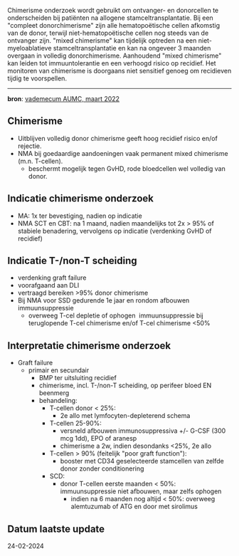 Chimerisme onderzoek wordt gebruikt om ontvanger- en donorcellen te onderscheiden bij patiënten na allogene stamceltransplantatie. Bij een "compleet donorchimerisme" zijn alle hematopoëtische cellen afkomstig van de donor, terwijl niet-hematopoëtische cellen nog steeds van de ontvanger zijn. "mixed chimerisme" kan tijdelijk optreden na een niet-myeloablatieve stamceltransplantatie en kan na ongeveer 3 maanden overgaan in volledig donorchimerisme. Aanhoudend "mixed chimerisme" kan leiden tot immuuntolerantie en een verhoogd risico op recidief. Het monitoren van chimerisme is doorgaans niet sensitief genoeg om recidieven tijdig te voorspellen.
___
**bron**: [vademecum AUMC, maart 2022](https://vademecum.hematologie.nl/artikelen/celtherapie/allosct/chimerisme-onderzoek-en-graft-failure/)
## Chimerisme
- Uitblijven volledig donor chimerisme geeft hoog recidief risico en/of rejectie.
- NMA bij goedaardige aandoeningen vaak permanent mixed chimerisme (m.n. T-cellen). 
	- beschermt mogelijk tegen GvHD, rode bloedcellen wel volledig van donor. 
## Indicatie chimerisme onderzoek
- MA: 1x ter bevestiging, nadien op indicatie
- NMA SCT en CBT: na 1 maand, nadien maandelijks tot 2x > 95% of stabiele benadering, vervolgens op indicatie (verdenking GvHD of recidief)
## Indicatie T-/non-T scheiding
- verdenking graft failure
- voorafgaand aan DLI
- vertraagd bereiken >95% donor chimerisme
- Bij NMA voor SSD gedurende 1e jaar en rondom afbouwen immuunsuppressie
	- overweeg T-cel depletie of ophogen  immuunsuppressie bij teruglopende T-cel chimerisme en/of T-cel chimerisme <50% 
## Interpretatie chimerisme onderzoek
- Graft failure
	- primair en secundair
		- BMP ter uitsluiting recidief
		- chimerisme, incl. T-/non-T scheiding, op perifeer bloed EN beenmerg
		- behandeling: 
			- T-cellen donor < 25%: 
				- 2e allo met lymfocyten-depleterend schema
			- T-cellen 25-90%: 
				- versneld afbouwen immunosuppressiva +/- G-CSF (300 mcg 1dd), EPO of aranesp
				- chimerisme a 2w, indien desondanks <25%, 2e allo
			- T-cellen > 90% (feitelijk "poor graft function"):
				- booster met CD34 geselecteerde stamcellen van zelfde donor zonder conditionering
			- SCD:
				- donor T-cellen eerste maanden < 50%: immuunsuppressie niet afbouwen, maar zelfs ophogen
					- indien na 6 maanden nog altijd < 50%: overweeg alemtuzumab of ATG en door met sirolimus
## Datum laatste update
24-02-2024